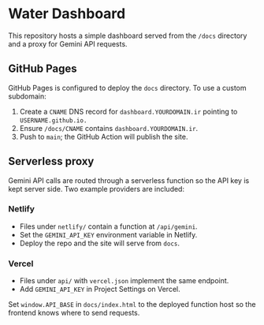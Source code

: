 # Water Dashboard

This repository hosts a simple dashboard served from the `/docs` directory and a proxy for Gemini API requests.

## GitHub Pages

GitHub Pages is configured to deploy the `docs` directory. To use a custom subdomain:

1. Create a `CNAME` DNS record for `dashboard.YOURDOMAIN.ir` pointing to `USERNAME.github.io.`
2. Ensure `/docs/CNAME` contains `dashboard.YOURDOMAIN.ir`.
3. Push to `main`; the GitHub Action will publish the site.

## Serverless proxy

Gemini API calls are routed through a serverless function so the API key is kept server side. Two example providers are included:

### Netlify
- Files under `netlify/` contain a function at `/api/gemini`.
- Set the `GEMINI_API_KEY` environment variable in Netlify.
- Deploy the repo and the site will serve from `docs`.

### Vercel
- Files under `api/` with `vercel.json` implement the same endpoint.
- Add `GEMINI_API_KEY` in Project Settings on Vercel.

Set `window.API_BASE` in `docs/index.html` to the deployed function host so the frontend knows where to send requests.
